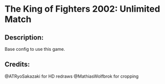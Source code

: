 # The King of Fighters 2002: Unlimited Match

## Description: 

Base config to use this game.

## Credits: 

@ATRyoSakazaki for HD redraws
@MathiasWolfbrok for cropping

